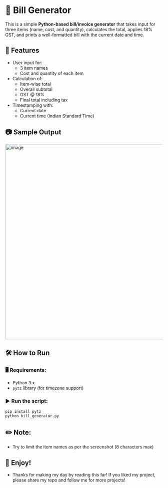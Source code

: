 # 🧾 Bill Generator

This is a simple **Python-based bill/invoice generator** that takes input for three items (name, cost, and quantity), calculates the total, applies 18% GST, and prints a well-formatted bill with the current date and time.


## 📌 Features

- User input for:
  - 3 item names
  - Cost and quantity of each item
- Calculation of:
  - Item-wise total
  - Overall subtotal
  - GST @ 18%
  - Final total including tax
- Timestamping with:
  - Current date
  - Current time (Indian Standard Time)


## 📷 Sample Output

<img width="784" height="623" alt="image" src="https://github.com/user-attachments/assets/ea724a20-d2da-4372-a03d-fec6947dac06" />


## 🛠 How to Run

### 🖥 Requirements:
- Python 3.x
- `pytz` library (for timezone support)

### ▶️ Run the script:
```bash
pip install pytz
python bill_generator.py
```

## ✏️ Note:
- Try to limit the item names as per the screenshot (8 characters max)

## 🌱 Enjoy!
- Thanks for making my day by reading this far! If you liked my project, please share my repo and follow me for more projects!
